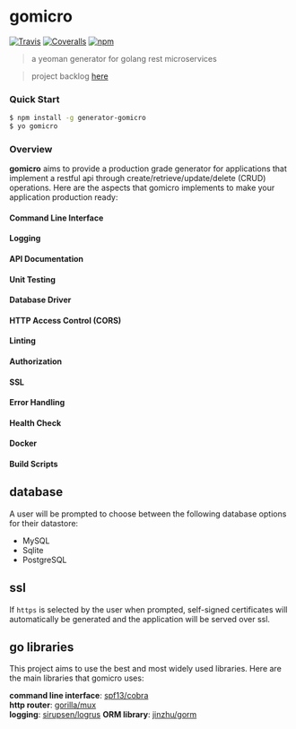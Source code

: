 # gomicro

 [![Travis](https://img.shields.io/travis/petrasphere/gomicro.svg?style=flat-square)](https://travis-ci.org/petrasphere/gomicro) [![Coveralls](https://img.shields.io/coveralls/petrasphere/gomicro.svg?style=flat-square)]()  [![npm](https://img.shields.io/npm/dm/generator-gomicro.svg?style=flat-square)](https://www.npmjs.com/package/generator-gomicro)

> a yeoman generator for golang rest microservices

> project backlog [here](https://github.com/petrasphere/gomicro/projects/1)

### Quick Start

```sh
$ npm install -g generator-gomicro
$ yo gomicro
```

### Overview

**gomicro** aims to provide a production grade generator for applications that implement a restful api through create/retrieve/update/delete (CRUD) operations. Here are the aspects that gomicro implements to make your application production ready:

#### Command Line Interface
#### Logging
#### API Documentation
#### Unit Testing
#### Database Driver
#### HTTP Access Control (CORS)
#### Linting
#### Authorization
#### SSL
#### Error Handling
#### Health Check
#### Docker
#### Build Scripts

## database
A user will be prompted to choose between the following database options for their datastore:
* MySQL
* Sqlite
* PostgreSQL

## ssl
If `https` is selected by the user when prompted, self-signed certificates will automatically be generated and the application will be served over ssl.

## go libraries
This project aims to use the best and most widely used libraries. Here are the main libraries that gomicro uses:

**command line interface**: [spf13/cobra](https://github.com/spf13/cobra)  
**http router**: [gorilla/mux](https://github.com/gorilla/mux)  
**logging**: [sirupsen/logrus](https://github.com/sirupsen/logrus)
**ORM library**: [jinzhu/gorm](https://github.com/jinzhu/gorm)  
